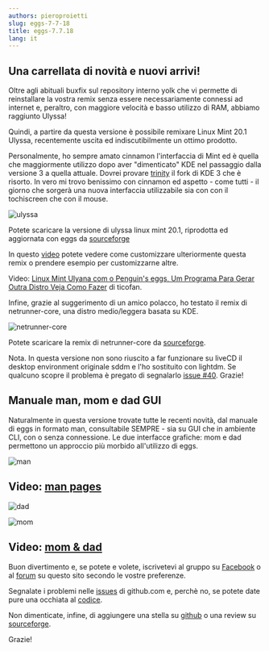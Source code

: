 ```yaml
---
authors: pieroproietti
slug: eggs-7-7-18
title: eggs-7.7.18
lang: it
---
```


## Una carrellata di novità e nuovi arrivi!

Oltre agli abituali buxfix sul repository interno yolk che vi permette di reinstallare la vostra remix senza essere necessariamente connessi ad internet e, peraltro, con maggiore velocità e basso utilizzo di RAM, abbiamo raggiunto Ulyssa!


Quindi, a partire da questa versione è possibile remixare Linux Mint 20.1 Ulyssa, recentemente uscita ed indiscutibilmente un ottimo prodotto.

Personalmente, ho sempre amato cinnamon l'interfaccia di Mint ed è quella che maggiormente utilizzo dopo aver "dimenticato" KDE nel passaggio dalla versione 3 a quella attuale. Dovrei provare [trinity](https://www.trinitydesktop.org/) il fork di KDE 3 che è risorto. In vero mi trovo benissimo con cinnamon ed aspetto - come tutti - il giorno che sorgerà una nuova interfaccia utilizzabile sia con con il tochiscreen che con il mouse.


![ulyssa](/images/ulyssa.png)

Potete scaricare la versione di ulyssa linux mint 20.1, riprodotta ed aggiornata con eggs da [sourceforge](https://sourceforge.net/projects/penguins-eggs/files/iso/linuxmint/ulyssa/)

In questo [video](https://youtu.be/_xVA8XLGDWc) potete vedere come customizzare ulteriormente questa remix o prendere esempio per customizzarne altre. 

 Video: [Linux Mint Ulyana com o Penguin's eggs, Um Programa Para Gerar Outra Distro Veja Como Fazer](https://www.youtube.com/watch?v=9_DSVna3R2s) di ticofan.

Infine, grazie al suggerimento di un amico polacco, ho testato il remix di netrunner-core, una distro medio/leggera basata su KDE.

![netrunner-core](/images/netrunner-core.png)

Potete scaricare la remix di netrunner-core da [sourceforge](https://sourceforge.net/projects/penguins-eggs/files/iso/netrunner-core/).

Nota. In questa versione non sono riuscito a far funzionare su liveCD il desktop environment originale sddm e l'ho sostituito con lightdm. Se qualcuno scopre il problema è pregato di segnalarlo [issue #40](https://github.com/pieroproietti/penguins-eggs/issues/40). Grazie!

## Manuale man, mom e dad GUI

Naturalmente in questa versione trovate tutte le recenti novità, dal manuale di eggs in formato man, consultabile SEMPRE - sia su GUI che in ambiente CLI, con o senza connessione. Le due interfacce grafiche: mom e dad permettono un approccio più morbido all'utilizzo di eggs.

![man](/images/man.png)

## Video: [man pages](https://youtu.be/YYIzf0DDQyg)

![dad](/images/dad.png)

![mom](/images/mom.png)

## Video: [mom & dad](https://youtu.be/SahZOR9ZLmg)


Buon divertimento e, se potete e volete, iscrivetevi al gruppo su [Facebook](https://www.facebook.com/groups/128861437762355) o al [forum](https://penguins-eggs.net/forum/) su questo sito secondo le vostre preferenze. 

Segnalate i problemi nelle [issues](https://github.com/pieroproietti/penguins-eggs/issues) di github.com e, perchè no, se potete date pure una occhiata al [codice](https://github.com/pieroproietti/penguins-eggs).

Non dimenticate, infine, di aggiungere una stella su [github](https://github.com/pieroproietti/penguins-eggs) o una review su [sourceforge](https://sourceforge.net/projects/penguins-eggs/).


Grazie!
